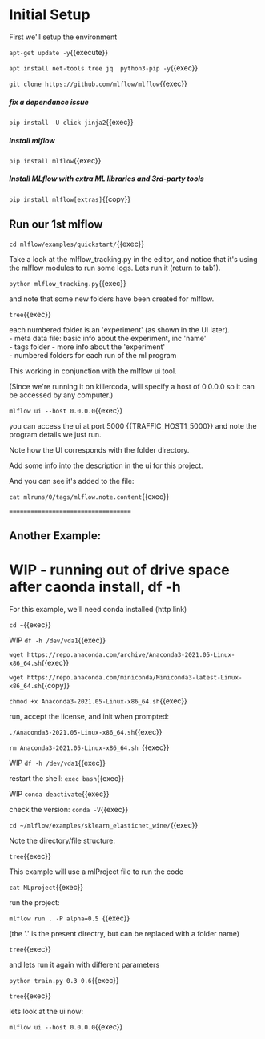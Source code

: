 
# Initial Setup

First we'll setup the environment

`apt-get update -y`{{execute}}


`apt install net-tools tree jq  python3-pip -y`{{exec}}

`git clone https://github.com/mlflow/mlflow`{{exec}}



##### fix a dependance issue

`pip install -U click jinja2`{{exec}} 

##### install mlflow

`pip install mlflow`{{exec}}

##### Install MLflow with extra ML libraries and 3rd-party tools
`pip install mlflow[extras]`{{copy}}

## Run our 1st mlflow

`cd mlflow/examples/quickstart/`{{exec}}

Take  a look at the mlflow_tracking.py in the editor, and notice that it's using the mlflow modules to run some logs. Lets run it (return to tab1).

`python mlflow_tracking.py`{{exec}}

and note that some new folders have been created for mlflow.

`tree`{{exec}}

each numbered folder is an 'experiment' (as shown in the UI later).   
     - meta data file: basic info about the experiment, inc 'name'   
     - tags folder - more info about the 'experiment'   
     - numbered folders for each run of the ml program   

This working in conjunction with the mlflow ui tool.

(Since we're running it on killercoda, will specify a host of 0.0.0.0 so it can be accessed by any computer.)

`mlflow ui --host 0.0.0.0`{{exec}}

you can access the ui at port 5000 {{TRAFFIC_HOST1_5000}} and note the program details we just run.

Note how the UI corresponds with the folder directory.

Add some info into the description in the ui for this project.

And you can see it's added to the file:

`cat mlruns/0/tags/mlflow.note.content`{{exec}}






    ==================================
## Another Example:

# WIP  - running out of drive space after caonda install, df -h

For this example, we'll need conda installed (http link)

`cd ~`{{exec}}

WIP `df -h /dev/vda1`{{exec}}

`wget https://repo.anaconda.com/archive/Anaconda3-2021.05-Linux-x86_64.sh`{{exec}}

`wget https://repo.anaconda.com/miniconda/Miniconda3-latest-Linux-x86_64.sh`{{copy}}

`chmod +x Anaconda3-2021.05-Linux-x86_64.sh`{{exec}}

run, accept the license, and init when prompted:

`./Anaconda3-2021.05-Linux-x86_64.sh`{{exec}}

`rm Anaconda3-2021.05-Linux-x86_64.sh `{{exec}}

WIP `df -h /dev/vda1`{{exec}}

restart the shell: `exec bash`{{exec}}

WIP `conda deactivate`{{exec}}

check the version: `conda -V`{{exec}}

`cd ~/mlflow/examples/sklearn_elasticnet_wine/`{{exec}}

Note the directory/file structure:

`tree`{{exec}}

This example will use a mlProject file to run the code

`cat MLproject`{{exec}}

run the project:

`mlflow run . -P alpha=0.5 `{{exec}}

(the '.' is the present directry, but can be replaced with a folder name)

`tree`{{exec}}

and lets run it again with different parameters

`python train.py 0.3 0.6`{{exec}}

`tree`{{exec}}

lets look at the ui now:

`mlflow ui --host 0.0.0.0`{{exec}} 


